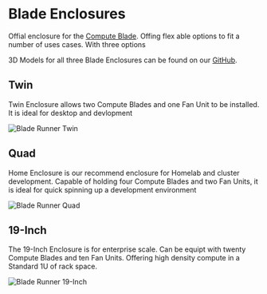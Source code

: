 ---
---

# Blade Enclosures

Offial enclosure for the [Compute Blade](https://computeblade.com/). Offing flex able options to fit a number of uses cases. With three options

3D Models for all three Blade Enclosures can be found on our [GitHub](https://github.com/uptime-industries/compute-blade/tree/main/blade-runners).

## Twin

Twin Enclosure allows two Compute Blades and one Fan Unit to be installed. It is ideal for desktop and devlopment

![Blade Runner Twin](/img/runners/BladeRunnerTwin.png)

## Quad

Home Enclosure is our recommend enclosure for Homelab and cluster development. Capable of holding four Compute Blades and two Fan Units, it is ideal for quick spinning up a development environment

![Blade Runner Quad](/img/runners/BladeRunnerQuad.png)

## 19-Inch

The 19-Inch Enclosure is for enterprise scale. Can be equipt with twenty Compute Blades and ten Fan Units. Offering high density compute in a Standard 1U of rack space.

![Blade Runner 19-Inch](/img/runners/BladeRunner19.png)